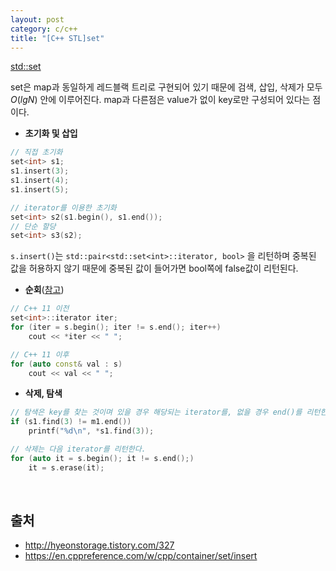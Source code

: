 ```yaml
---
layout: post
category: c/c++
title: "[C++ STL]set"
---
```


[std::set](https://en.cppreference.com/w/cpp/container/set)

set은 map과 동일하게 레드블랙 트리로 구현되어 있기 때문에 검색, 삽입, 삭제가 모두 $O(lgN)$ 안에 이루어진다. map과 다른점은 value가 없이 key로만 구성되어 있다는 점이다.

- **초기화 및 삽입**

```c++
// 직접 초기화
set<int> s1;
s1.insert(3);
s1.insert(4);
s1.insert(5);

// iterator를 이용한 초기화
set<int> s2(s1.begin(), s1.end());
// 단순 할당
set<int> s3(s2);
```

`s.insert()`는 `std::pair<std::set<int>::iterator, bool>` 을 리턴하며 중복된 값을 허용하지 않기 때문에 중복된 값이 들어가면 bool쪽에 false값이 리턴된다.

- **순회**([참고](https://stackoverflow.com/a/26282004/9437175))

```c++
// C++ 11 이전
set<int>::iterator iter;
for (iter = s.begin(); iter != s.end(); iter++)
	cout << *iter << " ";

// C++ 11 이후
for (auto const& val : s)
	cout << val << " ";
```

- **삭제, 탐색**

```c++
// 탐색은 key를 찾는 것이며 있을 경우 해당되는 iterator를, 없을 경우 end()를 리턴한다.
if (s1.find(3) != m1.end())
	printf("%d\n", *s1.find(3));

// 삭제는 다음 iterator를 리턴한다.
for (auto it = s.begin(); it != s.end();)
	it = s.erase(it);
```

<br>

## 출처

- http://hyeonstorage.tistory.com/327
- https://en.cppreference.com/w/cpp/container/set/insert